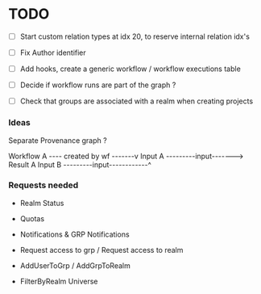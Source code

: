 # TODO

- [ ] Start custom relation types at idx 20, to reserve internal relation idx's
- [ ] Fix Author identifier


- [ ] Add hooks, create a generic workflow / workflow executions table 
- [ ] Decide if workflow runs are part of the graph ?

- [ ] Check that groups are associated with a realm when creating projects


### Ideas
Separate Provenance graph ?

Workflow A  ---- created by wf -------v 
Input A     ---------input-------> Result A
Input B     ---------input------------^



### Requests needed

- Realm Status
- Quotas


- Notifications & GRP Notifications
- Request access to grp / Request access to realm
- AddUserToGrp / AddGrpToRealm
- FilterByRealm Universe